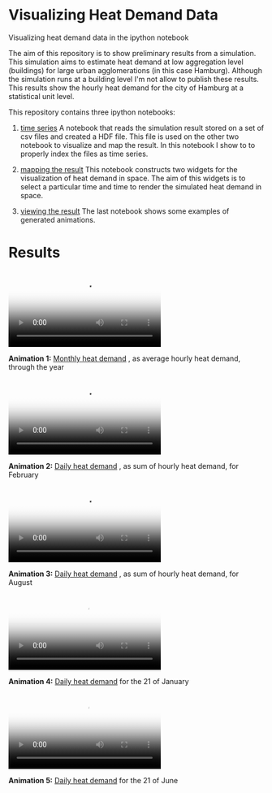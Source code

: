 # Visualizing Heat Demand Data
Visualizing heat demand data in the ipython notebook

The aim of this repository is to show preliminary results from a simulation.
This simulation aims to estimate heat demand at low aggregation level
(buildings) for large urban agglomerations (in this case Hamburg). Although
the simulation runs at a building level I'm not allow to publish these results.
This results show the hourly heat demand for the city of Hamburg at a
statistical unit level.

This repository contains three ipython notebooks: 

1. [time series](http://nbviewer.ipython.org/github/emunozh/visualizing-heat-demand-data/blob/master/1%20time%20series.ipynb)
A notebook that reads the simulation result stored on a set of csv files and
created a HDF file. This file is used on the other two notebook to visualize
and map the result. In this notebook I show to to properly index the files as
time series.

2. [mapping the result](http://nbviewer.ipython.org/github/emunozh/visualizing-heat-demand-data/blob/master/2%20mapping%20the%20result.ipynb)
This notebook constructs two widgets for the visualization of heat demand in
space. The aim of this widgets is to select a particular time and time to
render the simulated heat demand in space. 

3. [viewing the result](http://nbviewer.ipython.org/github/emunozh/visualizing-heat-demand-data/blob/master/3%20viewing%20the%20result.ipynb)
The last notebook shows some examples of generated animations. 

# Results


<video poster="poster.png" controls>
  <source src="https://raw.githubusercontent.com/emunozh/visualizing-heat-demand-data/master/maps/2010-01-01%20to%202010-12-01_month.webm" type='video/webm; codecs="vp8, vorbis"' />
</video>

**Animation 1:** [Monthly heat demand](https://raw.githubusercontent.com/emunozh/visualizing-heat-demand-data/master/maps/2010-01-01%20to%202010-12-01_month.webm)
, as average hourly heat demand, through the year

<video poster="poster.png" controls>
  <source src="https://raw.githubusercontent.com/emunozh/visualizing-heat-demand-data/master/maps/2010-02-01%20to%202010-02-28_day.webm" type='video/webm; codecs="vp8, vorbis"' />
</video>

**Animation 2:** [Daily heat demand](https://raw.githubusercontent.com/emunozh/visualizing-heat-demand-data/master/maps/2010-02-01%20to%202010-02-28_day.webm)
, as sum of hourly heat demand, for February

<video poster="poster.png" controls>
  <source src="https://raw.githubusercontent.com/emunozh/visualizing-heat-demand-data/master/maps/2010-08-01%20to%202010-08-31_day.webm" type='video/webm; codecs="vp8, vorbis"' />
</video>

**Animation 3:** [Daily heat demand](https://raw.githubusercontent.com/emunozh/visualizing-heat-demand-data/master/maps/2010-08-01%20to%202010-08-31_day.webm)
, as sum of hourly heat demand, for August

<video poster="poster.png" controls>
  <source src="https://raw.githubusercontent.com/emunozh/visualizing-heat-demand-data/master/maps/2010-01-21%2000:00:00%20to%202010-01-21%2023:00:00.webm" type='video/webm; codecs="vp8, vorbis"' />
</video>

**Animation 4:** [Daily heat demand](https://raw.githubusercontent.com/emunozh/visualizing-heat-demand-data/master/maps/2010-01-21%2000:00:00%20to%202010-01-21%2023:00:00.webm)
for the 21 of January

<video poster="poster.png" controls>
  <source src="https://raw.githubusercontent.com/emunozh/visualizing-heat-demand-data/master/maps/2010-06-21%2000:00:00%20to%202010-06-21%2023:00:00.webm" type='video/webm; codecs="vp8, vorbis"' />
</video>

**Animation 5:** [Daily heat demand](https://raw.githubusercontent.com/emunozh/visualizing-heat-demand-data/master/maps/2010-06-21%2000:00:00%20to%202010-06-21%2023:00:00.webm)
for the 21 of June
